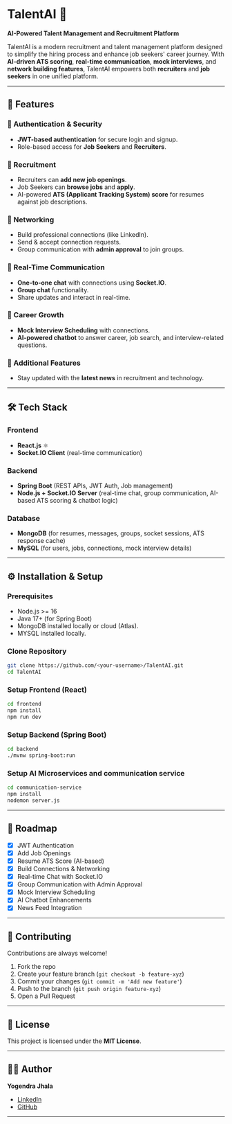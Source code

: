 # TalentAI 🚀

**AI-Powered Talent Management and Recruitment Platform**

TalentAI is a modern recruitment and talent management platform designed to simplify the hiring process and enhance job seekers' career journey. With **AI-driven ATS scoring**, **real-time communication**, **mock interviews**, and **network building features**, TalentAI empowers both **recruiters** and **job seekers** in one unified platform.

---

## 🌟 Features

### 🔐 Authentication & Security

* **JWT-based authentication** for secure login and signup.
* Role-based access for **Job Seekers** and **Recruiters**.

### 💼 Recruitment

* Recruiters can **add new job openings**.
* Job Seekers can **browse jobs** and **apply**.
* AI-powered **ATS (Applicant Tracking System) score** for resumes against job descriptions.

### 🤝 Networking

* Build professional connections (like LinkedIn).
* Send & accept connection requests.
* Group communication with **admin approval** to join groups.

### 💬 Real-Time Communication

* **One-to-one chat** with connections using **Socket.IO**.
* **Group chat** functionality.
* Share updates and interact in real-time.

### 🎯 Career Growth

* **Mock Interview Scheduling** with connections.
* **AI-powered chatbot** to answer career, job search, and interview-related questions.

### 📰 Additional Features

* Stay updated with the **latest news** in recruitment and technology.

---

## 🛠️ Tech Stack

### Frontend

* **React.js** ⚛️
* **Socket.IO Client** (real-time communication)

### Backend

* **Spring Boot** (REST APIs, JWT Auth, Job management)
* **Node.js + Socket.IO Server** (real-time chat, group communication, AI-based ATS scoring & chatbot logic)

### Database

* **MongoDB** (for resumes, messages, groups, socket sessions, ATS response cache)
* **MySQL** (for users, jobs, connections, mock interview details)

---

## ⚙️ Installation & Setup

### Prerequisites

* Node.js >= 16
* Java 17+ (for Spring Boot)
* MongoDB installed locally or cloud (Atlas).
* MYSQL installed locally.

### Clone Repository

```bash
git clone https://github.com/<your-username>/TalentAI.git
cd TalentAI
```

### Setup Frontend (React)

```bash
cd frontend
npm install
npm run dev
```

### Setup Backend (Spring Boot)

```bash
cd backend
./mvnw spring-boot:run
```

### Setup AI Microservices and communication service

```bash
cd communication-service
npm install
nodemon server.js
```

---

## 📌 Roadmap

* [x] JWT Authentication
* [x] Add Job Openings
* [x] Resume ATS Score (AI-based)
* [x] Build Connections & Networking
* [x] Real-time Chat with Socket.IO
* [x] Group Communication with Admin Approval
* [X] Mock Interview Scheduling
* [X] AI Chatbot Enhancements
* [X] News Feed Integration

---

## 🤝 Contributing

Contributions are always welcome!

1. Fork the repo
2. Create your feature branch (`git checkout -b feature-xyz`)
3. Commit your changes (`git commit -m 'Add new feature'`)
4. Push to the branch (`git push origin feature-xyz`)
5. Open a Pull Request

---

## 📜 License

This project is licensed under the **MIT License**.

---

## 👨‍💻 Author

**Yogendra Jhala**

* [LinkedIn](https://www.linkedin.com/in/yogendrajhala/)
* [GitHub](https://github.com/Yugg007)

---
